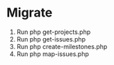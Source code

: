 # Migrate

1. Run php get-projects.php
2. Run php get-issues.php
3. Run php create-milestones.php
4. Run php map-issues.php